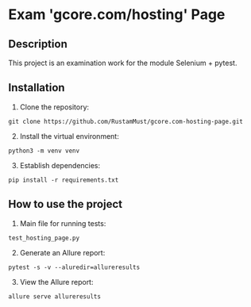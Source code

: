 # Exam 'gcore.com/hosting' Page

## Description

This project is an examination work for the module Selenium + pytest.

## Installation

1. Clone the repository:
```
git clone https://github.com/RustamMust/gcore.com-hosting-page.git
```

2. Install the virtual environment:
```
python3 -m venv venv
```

3. Establish dependencies:
```
pip install -r requirements.txt
```


## How to use the project

1. Main file for running tests:
```
test_hosting_page.py
```
2. Generate an Allure report:
```
pytest -s -v --aluredir=allureresults
```
3. View the Allure report:
```
allure serve allureresults
```
